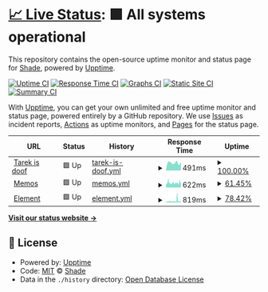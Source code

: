 # [📈 Live Status](https://Adrian-Bielefeldt.github.io/S3-3R): <!--live status--> **🟩 All systems operational**

This repository contains the open-source uptime monitor and status page for [Shade](https://Adrian-Bielefeldt.github.io/S3-3R), powered by [Upptime](https://github.com/upptime/upptime).

[![Uptime CI](https://github.com/Adrian-Bielefeldt/S3-3R/workflows/Uptime%20CI/badge.svg)](https://github.com/Adrian-Bielefeldt/S3-3R/actions?query=workflow%3A%22Uptime+CI%22)
[![Response Time CI](https://github.com/Adrian-Bielefeldt/S3-3R/workflows/Response%20Time%20CI/badge.svg)](https://github.com/Adrian-Bielefeldt/S3-3R/actions?query=workflow%3A%22Response+Time+CI%22)
[![Graphs CI](https://github.com/Adrian-Bielefeldt/S3-3R/workflows/Graphs%20CI/badge.svg)](https://github.com/Adrian-Bielefeldt/S3-3R/actions?query=workflow%3A%22Graphs+CI%22)
[![Static Site CI](https://github.com/Adrian-Bielefeldt/S3-3R/workflows/Static%20Site%20CI/badge.svg)](https://github.com/Adrian-Bielefeldt/S3-3R/actions?query=workflow%3A%22Static+Site+CI%22)
[![Summary CI](https://github.com/Adrian-Bielefeldt/S3-3R/workflows/Summary%20CI/badge.svg)](https://github.com/Adrian-Bielefeldt/S3-3R/actions?query=workflow%3A%22Summary+CI%22)

With [Upptime](https://upptime.js.org), you can get your own unlimited and free uptime monitor and status page, powered entirely by a GitHub repository. We use [Issues](https://github.com/Adrian-Bielefeldt/S3-3R/issues) as incident reports, [Actions](https://github.com/Adrian-Bielefeldt/S3-3R/actions) as uptime monitors, and [Pages](https://Adrian-Bielefeldt.github.io/S3-3R) for the status page.

<!--start: status pages-->
<!-- This summary is generated by Upptime (https://github.com/upptime/upptime) -->
<!-- Do not edit this manually, your changes will be overwritten -->
<!-- prettier-ignore -->
| URL | Status | History | Response Time | Uptime |
| --- | ------ | ------- | ------------- | ------ |
| <img alt="" src="https://icons.duckduckgo.com/ip3/bielefeldt.berlin.ico" height="13"> [Tarek is doof](https://bielefeldt.berlin) | 🟩 Up | [tarek-is-doof.yml](https://github.com/Adrian-Bielefeldt/S3-3R/commits/HEAD/history/tarek-is-doof.yml) | <details><summary><img alt="Response time graph" src="./graphs/tarek-is-doof/response-time-week.png" height="20"> 491ms</summary><br><a href="https://Adrian-Bielefeldt.github.io/S3-3R/history/tarek-is-doof"><img alt="Response time 491" src="https://img.shields.io/endpoint?url=https%3A%2F%2Fraw.githubusercontent.com%2FAdrian-Bielefeldt%2FS3-3R%2FHEAD%2Fapi%2Ftarek-is-doof%2Fresponse-time.json"></a><br><a href="https://Adrian-Bielefeldt.github.io/S3-3R/history/tarek-is-doof"><img alt="24-hour response time 491" src="https://img.shields.io/endpoint?url=https%3A%2F%2Fraw.githubusercontent.com%2FAdrian-Bielefeldt%2FS3-3R%2FHEAD%2Fapi%2Ftarek-is-doof%2Fresponse-time-day.json"></a><br><a href="https://Adrian-Bielefeldt.github.io/S3-3R/history/tarek-is-doof"><img alt="7-day response time 491" src="https://img.shields.io/endpoint?url=https%3A%2F%2Fraw.githubusercontent.com%2FAdrian-Bielefeldt%2FS3-3R%2FHEAD%2Fapi%2Ftarek-is-doof%2Fresponse-time-week.json"></a><br><a href="https://Adrian-Bielefeldt.github.io/S3-3R/history/tarek-is-doof"><img alt="30-day response time 491" src="https://img.shields.io/endpoint?url=https%3A%2F%2Fraw.githubusercontent.com%2FAdrian-Bielefeldt%2FS3-3R%2FHEAD%2Fapi%2Ftarek-is-doof%2Fresponse-time-month.json"></a><br><a href="https://Adrian-Bielefeldt.github.io/S3-3R/history/tarek-is-doof"><img alt="1-year response time 491" src="https://img.shields.io/endpoint?url=https%3A%2F%2Fraw.githubusercontent.com%2FAdrian-Bielefeldt%2FS3-3R%2FHEAD%2Fapi%2Ftarek-is-doof%2Fresponse-time-year.json"></a></details> | <details><summary><a href="https://Adrian-Bielefeldt.github.io/S3-3R/history/tarek-is-doof">100.00%</a></summary><a href="https://Adrian-Bielefeldt.github.io/S3-3R/history/tarek-is-doof"><img alt="All-time uptime 100.00%" src="https://img.shields.io/endpoint?url=https%3A%2F%2Fraw.githubusercontent.com%2FAdrian-Bielefeldt%2FS3-3R%2FHEAD%2Fapi%2Ftarek-is-doof%2Fuptime.json"></a><br><a href="https://Adrian-Bielefeldt.github.io/S3-3R/history/tarek-is-doof"><img alt="24-hour uptime 100.00%" src="https://img.shields.io/endpoint?url=https%3A%2F%2Fraw.githubusercontent.com%2FAdrian-Bielefeldt%2FS3-3R%2FHEAD%2Fapi%2Ftarek-is-doof%2Fuptime-day.json"></a><br><a href="https://Adrian-Bielefeldt.github.io/S3-3R/history/tarek-is-doof"><img alt="7-day uptime 100.00%" src="https://img.shields.io/endpoint?url=https%3A%2F%2Fraw.githubusercontent.com%2FAdrian-Bielefeldt%2FS3-3R%2FHEAD%2Fapi%2Ftarek-is-doof%2Fuptime-week.json"></a><br><a href="https://Adrian-Bielefeldt.github.io/S3-3R/history/tarek-is-doof"><img alt="30-day uptime 100.00%" src="https://img.shields.io/endpoint?url=https%3A%2F%2Fraw.githubusercontent.com%2FAdrian-Bielefeldt%2FS3-3R%2FHEAD%2Fapi%2Ftarek-is-doof%2Fuptime-month.json"></a><br><a href="https://Adrian-Bielefeldt.github.io/S3-3R/history/tarek-is-doof"><img alt="1-year uptime 100.00%" src="https://img.shields.io/endpoint?url=https%3A%2F%2Fraw.githubusercontent.com%2FAdrian-Bielefeldt%2FS3-3R%2FHEAD%2Fapi%2Ftarek-is-doof%2Fuptime-year.json"></a></details>
| <img alt="" src="https://icons.duckduckgo.com/ip3/memos.bielefeldt.berlin.ico" height="13"> [Memos](https://memos.bielefeldt.berlin/explore) | 🟩 Up | [memos.yml](https://github.com/Adrian-Bielefeldt/S3-3R/commits/HEAD/history/memos.yml) | <details><summary><img alt="Response time graph" src="./graphs/memos/response-time-week.png" height="20"> 622ms</summary><br><a href="https://Adrian-Bielefeldt.github.io/S3-3R/history/memos"><img alt="Response time 599" src="https://img.shields.io/endpoint?url=https%3A%2F%2Fraw.githubusercontent.com%2FAdrian-Bielefeldt%2FS3-3R%2FHEAD%2Fapi%2Fmemos%2Fresponse-time.json"></a><br><a href="https://Adrian-Bielefeldt.github.io/S3-3R/history/memos"><img alt="24-hour response time 500" src="https://img.shields.io/endpoint?url=https%3A%2F%2Fraw.githubusercontent.com%2FAdrian-Bielefeldt%2FS3-3R%2FHEAD%2Fapi%2Fmemos%2Fresponse-time-day.json"></a><br><a href="https://Adrian-Bielefeldt.github.io/S3-3R/history/memos"><img alt="7-day response time 622" src="https://img.shields.io/endpoint?url=https%3A%2F%2Fraw.githubusercontent.com%2FAdrian-Bielefeldt%2FS3-3R%2FHEAD%2Fapi%2Fmemos%2Fresponse-time-week.json"></a><br><a href="https://Adrian-Bielefeldt.github.io/S3-3R/history/memos"><img alt="30-day response time 599" src="https://img.shields.io/endpoint?url=https%3A%2F%2Fraw.githubusercontent.com%2FAdrian-Bielefeldt%2FS3-3R%2FHEAD%2Fapi%2Fmemos%2Fresponse-time-month.json"></a><br><a href="https://Adrian-Bielefeldt.github.io/S3-3R/history/memos"><img alt="1-year response time 599" src="https://img.shields.io/endpoint?url=https%3A%2F%2Fraw.githubusercontent.com%2FAdrian-Bielefeldt%2FS3-3R%2FHEAD%2Fapi%2Fmemos%2Fresponse-time-year.json"></a></details> | <details><summary><a href="https://Adrian-Bielefeldt.github.io/S3-3R/history/memos">61.45%</a></summary><a href="https://Adrian-Bielefeldt.github.io/S3-3R/history/memos"><img alt="All-time uptime 81.85%" src="https://img.shields.io/endpoint?url=https%3A%2F%2Fraw.githubusercontent.com%2FAdrian-Bielefeldt%2FS3-3R%2FHEAD%2Fapi%2Fmemos%2Fuptime.json"></a><br><a href="https://Adrian-Bielefeldt.github.io/S3-3R/history/memos"><img alt="24-hour uptime 0.01%" src="https://img.shields.io/endpoint?url=https%3A%2F%2Fraw.githubusercontent.com%2FAdrian-Bielefeldt%2FS3-3R%2FHEAD%2Fapi%2Fmemos%2Fuptime-day.json"></a><br><a href="https://Adrian-Bielefeldt.github.io/S3-3R/history/memos"><img alt="7-day uptime 61.45%" src="https://img.shields.io/endpoint?url=https%3A%2F%2Fraw.githubusercontent.com%2FAdrian-Bielefeldt%2FS3-3R%2FHEAD%2Fapi%2Fmemos%2Fuptime-week.json"></a><br><a href="https://Adrian-Bielefeldt.github.io/S3-3R/history/memos"><img alt="30-day uptime 81.85%" src="https://img.shields.io/endpoint?url=https%3A%2F%2Fraw.githubusercontent.com%2FAdrian-Bielefeldt%2FS3-3R%2FHEAD%2Fapi%2Fmemos%2Fuptime-month.json"></a><br><a href="https://Adrian-Bielefeldt.github.io/S3-3R/history/memos"><img alt="1-year uptime 81.85%" src="https://img.shields.io/endpoint?url=https%3A%2F%2Fraw.githubusercontent.com%2FAdrian-Bielefeldt%2FS3-3R%2FHEAD%2Fapi%2Fmemos%2Fuptime-year.json"></a></details>
| <img alt="" src="https://icons.duckduckgo.com/ip3/element.bielefeldt.berlin.ico" height="13"> [Element](https://element.bielefeldt.berlin/#/welcome) | 🟩 Up | [element.yml](https://github.com/Adrian-Bielefeldt/S3-3R/commits/HEAD/history/element.yml) | <details><summary><img alt="Response time graph" src="./graphs/element/response-time-week.png" height="20"> 819ms</summary><br><a href="https://Adrian-Bielefeldt.github.io/S3-3R/history/element"><img alt="Response time 675" src="https://img.shields.io/endpoint?url=https%3A%2F%2Fraw.githubusercontent.com%2FAdrian-Bielefeldt%2FS3-3R%2FHEAD%2Fapi%2Felement%2Fresponse-time.json"></a><br><a href="https://Adrian-Bielefeldt.github.io/S3-3R/history/element"><img alt="24-hour response time 602" src="https://img.shields.io/endpoint?url=https%3A%2F%2Fraw.githubusercontent.com%2FAdrian-Bielefeldt%2FS3-3R%2FHEAD%2Fapi%2Felement%2Fresponse-time-day.json"></a><br><a href="https://Adrian-Bielefeldt.github.io/S3-3R/history/element"><img alt="7-day response time 819" src="https://img.shields.io/endpoint?url=https%3A%2F%2Fraw.githubusercontent.com%2FAdrian-Bielefeldt%2FS3-3R%2FHEAD%2Fapi%2Felement%2Fresponse-time-week.json"></a><br><a href="https://Adrian-Bielefeldt.github.io/S3-3R/history/element"><img alt="30-day response time 675" src="https://img.shields.io/endpoint?url=https%3A%2F%2Fraw.githubusercontent.com%2FAdrian-Bielefeldt%2FS3-3R%2FHEAD%2Fapi%2Felement%2Fresponse-time-month.json"></a><br><a href="https://Adrian-Bielefeldt.github.io/S3-3R/history/element"><img alt="1-year response time 675" src="https://img.shields.io/endpoint?url=https%3A%2F%2Fraw.githubusercontent.com%2FAdrian-Bielefeldt%2FS3-3R%2FHEAD%2Fapi%2Felement%2Fresponse-time-year.json"></a></details> | <details><summary><a href="https://Adrian-Bielefeldt.github.io/S3-3R/history/element">78.42%</a></summary><a href="https://Adrian-Bielefeldt.github.io/S3-3R/history/element"><img alt="All-time uptime 89.61%" src="https://img.shields.io/endpoint?url=https%3A%2F%2Fraw.githubusercontent.com%2FAdrian-Bielefeldt%2FS3-3R%2FHEAD%2Fapi%2Felement%2Fuptime.json"></a><br><a href="https://Adrian-Bielefeldt.github.io/S3-3R/history/element"><img alt="24-hour uptime 95.06%" src="https://img.shields.io/endpoint?url=https%3A%2F%2Fraw.githubusercontent.com%2FAdrian-Bielefeldt%2FS3-3R%2FHEAD%2Fapi%2Felement%2Fuptime-day.json"></a><br><a href="https://Adrian-Bielefeldt.github.io/S3-3R/history/element"><img alt="7-day uptime 78.42%" src="https://img.shields.io/endpoint?url=https%3A%2F%2Fraw.githubusercontent.com%2FAdrian-Bielefeldt%2FS3-3R%2FHEAD%2Fapi%2Felement%2Fuptime-week.json"></a><br><a href="https://Adrian-Bielefeldt.github.io/S3-3R/history/element"><img alt="30-day uptime 89.61%" src="https://img.shields.io/endpoint?url=https%3A%2F%2Fraw.githubusercontent.com%2FAdrian-Bielefeldt%2FS3-3R%2FHEAD%2Fapi%2Felement%2Fuptime-month.json"></a><br><a href="https://Adrian-Bielefeldt.github.io/S3-3R/history/element"><img alt="1-year uptime 89.61%" src="https://img.shields.io/endpoint?url=https%3A%2F%2Fraw.githubusercontent.com%2FAdrian-Bielefeldt%2FS3-3R%2FHEAD%2Fapi%2Felement%2Fuptime-year.json"></a></details>

<!--end: status pages-->

[**Visit our status website →**](https://Adrian-Bielefeldt.github.io/S3-3R)

## 📄 License

- Powered by: [Upptime](https://github.com/upptime/upptime)
- Code: [MIT](./LICENSE) © [Shade](https://Adrian-Bielefeldt.github.io/S3-3R)
- Data in the `./history` directory: [Open Database License](https://opendatacommons.org/licenses/odbl/1-0/)
